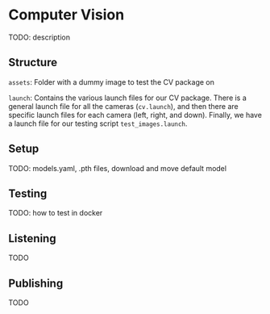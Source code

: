 # Computer Vision

TODO: description

## Structure

`assets`: Folder with a dummy image to test the CV package on

`launch`: Contains the various launch files for our CV package. There is a general launch file for all the cameras (`cv.launch`), and then there are specific launch files for each camera (left, right, and down). Finally, we have a launch file for our testing script `test_images.launch`.



## Setup

TODO: models.yaml, .pth files, download and move default model

## Testing

TODO: how to test in docker

## Listening

TODO

## Publishing

TODO


